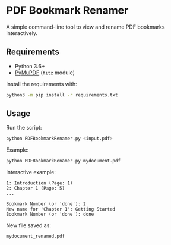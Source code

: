 # PDF Bookmark Renamer

A simple command-line tool to view and rename PDF bookmarks interactively.

## Requirements

- Python 3.6+
- [PyMuPDF](https://github.com/pymupdf/PyMuPDF) (`fitz` module)

Install the requirements with:

```bash
python3 -m pip install -r requirements.txt
```

## Usage

Run the script:

```bash
python PDFBookmarkRenamer.py <input.pdf>
```

Example:

```bash
python PDFBookmarkRenamer.py mydocument.pdf
```

Interactive example:

```
1: Introduction (Page: 1)
2: Chapter 1 (Page: 5)
...

Bookmark Number (or 'done'): 2
New name for 'Chapter 1': Getting Started
Bookmark Number (or 'done'): done
```

New file saved as:

```
mydocument_renamed.pdf
```
